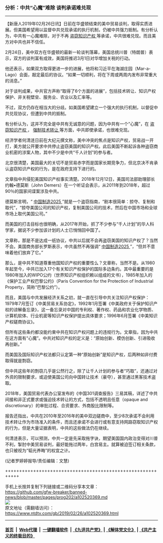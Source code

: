 ### 分析：中共“心魔”难除 谈判承诺难兑现
------------------------

<div class="post_content">
 <p>
  【新唐人2019年02月26日讯】日前在华盛顿结束的美中贸易谈判，取得实质进展。但美国希望用以监督中共兑现承诺的执行机制，仍被中共强力抵制。有分析认为，中共有一心魔难除，对于不再
  <a href="https://www.ntdtv.com/gb/盗窃知识产权.htm">
   盗窃知识产权
  </a>
  等承诺，中共很难兑现。而且美方对中共也并不信任。
 </p>
 <p>
  2月24日，美中双方在华盛顿的最新一轮谈判落幕，美国总统川普（特朗普）表示，双方的谈判富有成效，美国将推迟3月1日对华增加关税的行动。
 </p>
 <p>
  他还表示，如果双方取得更进一步的进展，他将和习近平在海湖庄园（Mar-a-Lago）会面，敲定最后的协议。“如果一切顺利，将在下周或两周内发布非常重大的消息。”
 </p>
 <p>
  对于谈判成果，中共官方声称“取得了6个方面的进展”，包括技术转让、知识产权保护、非关税壁垒、服务业、农业以及汇率等。
 </p>
 <p>
  不过，双方仍存在相当大的分歧。如美国希望建立一个强大的执行机制，以督促中共兑现协议，但遭到中共的抵制。
 </p>
 <p>
  有分析认为，这并不完全是中共有无诚意的问题，因为中共有一个“心魔”，在
  <a href="https://www.ntdtv.com/gb/盗窃知识产权.htm">
   盗窃知识产权
  </a>
  ，
  <a href="https://www.ntdtv.com/gb/强制技术转让.htm">
   强制技术转让
  </a>
  等方面，中共即使承诺，也很难兑现。
 </p>
 <p>
  经济学者何清涟日前在大纪元撰文称，美中冲突的焦点是知识产权，贸易战一开打，美方就公开要求中共停止盗窃美国的知识产权。此后美国不断起诉各种盗窃商业机密的涉案人物，其中不少是中共“千人计划”的参与者。
 </p>
 <p>
  北京很清楚，美国最大的关切不是贸易赤字而是国家长期竞争力，但北京决不肯承认盗窃知识产权的行为，是在政府支持下进行的。
 </p>
 <p>
  文章指中共侵犯美国知识产权事实清楚。2018年12月12日，美国司法部助理部长约翰•德莫斯（John Demers）在一个听证会表示，从2011年到2018年，超过90％的国家间谍案涉及中共。
 </p>
 <p>
  德莫斯言明，“
  <a href="https://www.ntdtv.com/gb/中国制造2025.htm">
   中国制造2025
  </a>
  ”就是一个盗窃指南，“剧本很简单：掠夺、复制和取代”，“掠夺美国公司的知识产权，复制美国公司的技术，然后在中国市场和全球市场上取代美国公司。”
 </p>
 <p>
  而美国的打击目标也很明确，从2017年开始，抓了不少参与“千人计划”的华人科学家，据说不少参加该计划的人士已悄悄回中国了。
 </p>
 <p>
  文章称，那是不是达成一纸协议，中共以后就不会再盗窃美国的知识产权了？当然不会。美国商务部长罗斯表示，中共虽然不再强调“
  <a href="https://www.ntdtv.com/gb/中国制造2025.htm">
   中国制造2025
  </a>
  ”，“但并不意味着他们放弃了它。”
 </p>
 <p>
  那么，是中共不知道尊重他国知识产权的重要性么？文章称，当然不是。从1980年起至今，中共已加入17个有关知识产权保护的国际多边条约。其中最重要的是1980年加入的WIPO公约（世界知识产权组织赖以组成的文书），1985年加入的《保护工业产权巴黎公约》（Paris Convention for the Protection of Industrial Property，简称“巴黎公约”）。
 </p>
 <p>
  而且，美国与中共发展经济关系之初，就一直在引导中共关注知识产权保护：1979年7月签订《中美贸易关系协定》，1992年1月签署《中美政府关于保护知识产权的谅解备忘录》，这一备忘录对中国的专利权、著作权、药品和农业化学物质、计算机软体、行业机密等知识产权保护提出具体要求；1996年6月签署《中美知识产权磋商协议》。
 </p>
 <p>
  但所有这些条约都没能约束中共在知识产权问题上的违规行为。文章指，因为中共在这方面有“心魔”。中共对知识产权的定义是：“原始创新、模仿创新、引进吸收再创新。”
 </p>
 <p>
  而美国及国际知识产权法都只认定第一种“原始创新”是知识产权，后两种如非付费取得就是剽窃。
 </p>
 <p>
  但中共这些年的剽窃几乎是公然行之，除了让千人计划的参与者“巧取”，还通过对外资的限制要求，或迫使美国公司向中国转让技术（豪夺），甚至通过黑客技术盗取。
 </p>
 <p>
  2018年，美国贸易代表办公室发布的《中国301调查报告》三易其稿，详述了中共间接和非正式要求或强迫技术转让的方式，包括不透明且任意（opaque and discretionary）的审批过程、合资要求、外商股比限制等。
 </p>
 <p>
  报告还指出，中共在2010年至2016年的美中双边磋商中，至少8次承诺不会利用技术转让作为市场准入的条件，而且还承诺不会进行或有意支持网路窃取知识产权的行为，但是大量证据表明，中共的这些做法仍在继续。
 </p>
 <p>
  何清涟表示，可以预测，中共一定是先采取拖字诀，期望美国国内政治变得对川普不利，掣肘中美贸易谈判，最好能拖过两年，白宫易主。就算被迫签订相关条款，也只被视为“韬光养晦”的权宜之计。
 </p>
 <p>
  (记者罗婷婷报导/责任编辑：文慧)
 </p>
 <div class="single_ad">
 </div>
</div>

+++++++++++++++++++++++++++++++++++++++++++++++++++++++++++<br/><br/>
手机上长按并复制下列链接或二维码分享本文章：<br/>
https://github.com/gfw-breaker/banned-news/blob/master/pages/prog202/a102520369.md <br/>
<a href='https://github.com/gfw-breaker/banned-news/blob/master/pages/prog202/a102520369.md'><img src='https://github.com/gfw-breaker/banned-news/blob/master/pages/prog202/a102520369.md.png'/></a> <br/>
原文地址（需翻墙访问）：https://www.ntdtv.com/gb/2019/02/26/a102520369.html


------------------------
#### [首页](https://github.com/gfw-breaker/banned-news/blob/master/README.md) &nbsp;|&nbsp; [Web代理](https://github.com/labour-camp/helloworld) &nbsp;|&nbsp; [一键翻墙软件](https://github.com/gfw-breaker/nogfw/blob/master/README.md) &nbsp;| [《九评共产党》](https://github.com/gfw-breaker/9ping.md/blob/master/README.md#九评之一评共产党是什么) | [《解体党文化》](https://github.com/gfw-breaker/jtdwh.md/blob/master/README.md) | [《共产主义的终极目的》](https://github.com/gfw-breaker/gczydzjmd.md/blob/master/README.md)

